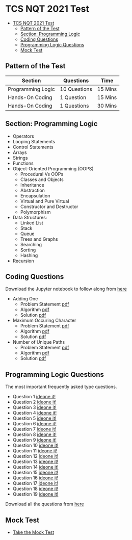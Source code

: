 # TCS NQT 2021 Test
- [TCS NQT 2021 Test](#tcs-nqt-2021-test)
  - [Pattern of the Test](#pattern-of-the-test)
  - [Section: Programming Logic](#section-programming-logic)
  - [Coding Questions](#coding-questions)
  - [Programming Logic Questions](#programming-logic-questions)
  - [Mock Test](#mock-test)

## Pattern of the Test

| Section           | Questions    | Time    |
|-------------------|--------------|---------|
| Programming Logic | 10 Questions | 15 Mins |
| Hands-On Coding   | 1 Question   | 15 Mins |
| Hands-On Coding   | 1 Questions  | 30 Mins |

## Section: Programming Logic

- Operators
- Looping Statements
- Control Statements
- Arrays
- Strings
- Functions
- Object-Oriented Programming (OOPS)
  - Procedural Vs OOPs
  - Classes and Objects
  - Inheritance
  - Abstraction
  - Encapsulation
  - Virtual and Pure Virtual
  - Constructor and Destructor
  - Polymorphism
- Data Structures:
  - Linked List
  - Stack
  - Queue
  - Trees and Graphs
  - Searching
  - Sorting
  - Hashing
- Recursion

## Coding Questions

Download the Jupyter notebook to follow along from [here](https://github.com/g-sathish/tcs-nqt-2021/raw/main/tcs.ipynb)

- Adding One
  - Problem Statement [pdf](https://github.com/g-sathish/tcs-nqt-2021/blob/main/1-problem-statement.pdf)
  - Algorithm [pdf](https://github.com/g-sathish/tcs-nqt-2021/blob/main/1-algorithm.pdf)
  - Solution [pdf]()
- Maximum Occuring Character
  - Problem Statement [pdf](https://github.com/g-sathish/tcs-nqt-2021/blob/main/2-problem-statement.pdf)
  - Algorithm [pdf](https://github.com/g-sathish/tcs-nqt-2021/blob/main/2-algorithm.pdf)
  - Solution [pdf]()
- Number of Unique Paths
  - Problem Statement [pdf](https://github.com/g-sathish/tcs-nqt-2021/blob/main/3-problem-statement.pdf)
  - Algorithm [pdf](https://github.com/g-sathish/tcs-nqt-2021/blob/main/3-algorithm.pdf)
  - Solution [pdf]()

## Programming Logic Questions

The most important frequently asked type questions.

- Question 1 [ideone it!](https://ideone.com/BpowBP)
- Question 2 [ideone it!](https://ideone.com/bgjkgj)
- Question 3 [ideone it!](https://ideone.com/akgfAD)
- Question 4 [ideone it!](https://ideone.com/m3VyGr)
- Question 5 [ideone it!](https://ideone.com/jI5Lsg)
- Question 6 [ideone it!](https://ideone.com/UpAj0d)
- Question 7 [ideone it!](https://ideone.com/M9wdsu)
- Question 8 [ideone it!](https://ideone.com/QgqwoJ)
- Question 9 [ideone it!](https://ideone.com/BFRLVD)
- Question 10 [ideone it!](https://ideone.com/uA1TjP)
- Question 11 [ideone it!](https://ideone.com/kigat2)
- Question 12 [ideone it!](https://ideone.com/fCjiE5)
- Question 13 [ideone it!](https://ideone.com/8zGw6y)
- Question 14 [ideone it!](https://ideone.com/IjPLz7)
- Question 15 [ideone it!](https://ideone.com/jeaOIq)
- Question 16 [ideone it!](https://ideone.com/9uPpnf)
- Question 17 [ideone it!](https://ideone.com/woEPD9)
- Question 18 [ideone it!](https://ideone.com/9RHcpC)
- Question 19 [ideone it!](https://ideone.com/B0lUez)

Download all the questions from [here](https://github.com/g-sathish/tcs-nqt-2021/blob/main/mcqs.pdf)

## Mock Test

- [Take the Mock Test]()
